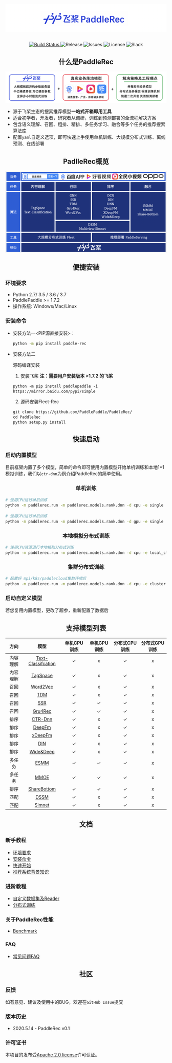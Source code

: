 <p align="center">
<img align="center" src="doc/imgs/logo.png">
<p>

<p align="center">
    <br>
    <a href="https://travis-ci.com/PaddlePaddle/Serving">
        <img alt="Build Status" src="https://img.shields.io/travis/com/PaddlePaddle/Serving/develop">
    </a>
    <img alt="Release" src="https://img.shields.io/badge/Release-0.0.3-yellowgreen">
    <img alt="Issues" src="https://img.shields.io/github/issues/PaddlePaddle/Serving">
    <img alt="License" src="https://img.shields.io/github/license/PaddlePaddle/Serving">
    <img alt="Slack" src="https://img.shields.io/badge/Join-Slack-green">
    <br>
<p>


<h2 align="center">什么是PaddleRec</h2>

<p align="center">
<img align="center" src="doc/imgs/structure.png">
<p>

- 源于飞桨生态的搜索推荐模型**一站式开箱即用工具** 
- 适合初学者，开发者，研究者从调研，训练到预测部署的全流程解决方案
- 包含语义理解、召回、粗排、精排、多任务学习、融合等多个任务的推荐搜索算法库
- 配置`yaml`自定义选项，即可快速上手使用单机训练、大规模分布式训练、离线预测、在线部署


<h2 align="center">PadlleRec概览</h2>

<p align="center">
<img align="center" src="doc/imgs/overview.png">
<p>


<h2 align="center">便捷安装</h2>

### 环境要求
* Python 2.7/ 3.5 / 3.6 / 3.7
* PaddlePaddle  >= 1.7.2
* 操作系统: Windows/Mac/Linux
  
### 安装命令

- 安装方法一<PIP源直接安装>：
  ```bash
  python -m pip install paddle-rec
  ```

- 安装方法二

  源码编译安装
  1. 安装飞桨  **注：需要用户安装版本 >1.7.2 的飞桨**

    ```shell
    python -m pip install paddlepaddle -i https://mirror.baidu.com/pypi/simple
    ```

  2. 源码安装Fleet-Rec

    ```
    git clone https://github.com/PaddlePaddle/PaddleRec/
    cd PaddleRec
    python setup.py install
    ```


<h2 align="center">快速启动</h2>




### 启动内置模型

目前框架内置了多个模型，简单的命令即可使用内置模型开始单机训练和本地1*1模拟训练，我们以`ctr-dnn`为例介绍PaddleRec的简单使用。

<h3 align="center">单机训练</h3>

```bash
# 使用CPU进行单机训练
python -m paddlerec.run -m paddlerec.models.rank.dnn -d cpu -e single 

# 使用GPU进行单机训练
python -m paddlerec.run -m paddlerec.models.rank.dnn -d gpu -e single
```

<h3 align="center">本地模拟分布式训练</h3>

```bash
# 使用CPU资源进行本地模拟分布式训练
python -m paddlerec.run -m paddlerec.models.rank.dnn -d cpu -e local_cluster
```

<h3 align="center">集群分布式训练</h3>

```bash
# 配置好 mpi/k8s/paddlecloud集群环境后
python -m paddlerec.run -m paddlerec.models.rank.dnn -d cpu -e cluster
```

### 启动自定义模型

若您复用内置模型，更改了超参，重新配置了数据后

<h2 align="center">支持模型列表</h2>


|   方向   |                                      模型                                      | 单机CPU训练 | 单机GPU训练 | 分布式CPU训练 | 分布式GPU训练 |
| :------: | :----------------------------------------------------------------------------: | :---------: | :---------: | :-----------: | :-----------: |
| 内容理解 | [Text-Classifcation](models/contentunderstanding/text_classification/model.py) |      ✓      |      x      |       ✓       |       x       |
| 内容理解 |           [TagSpace](models/contentunderstanding/tagspace/model.py)            |      ✓      |      x      |       ✓       |       x       |
|   召回   |                  [Word2Vec](models/recall/word2vec/model.py)                   |      ✓      |      x      |       ✓       |       x       |
|   召回   |                       [TDM](models/recall/tdm/model.py)                        |      ✓      |      x      |       ✓       |       x       |
|   召回   |                       [SSR](models/recall/ssr/model.py)                        |      ✓      |      ✓      |       ✓       |       x       |
|   召回   |                   [Gru4Rec](models/recall/gru4rec/model.py)                    |      ✓      |      ✓      |       ✓       |       x       |
|   排序   |                      [CTR-Dnn](models/rank/dnn/model.py)                       |      ✓      |      x      |       ✓       |       x       |
|   排序   |                     [DeepFm](models/rank/deepfm/model.py)                      |      ✓      |      x      |       ✓       |       x       |
|   排序   |                    [xDeepFm](models/rank/xdeepfm/model.py)                     |      ✓      |      x      |       ✓       |       x       |
|   排序   |                        [DIN](models/rank/din/model.py)                         |      ✓      |      x      |       ✓       |       x       |
|   排序   |                  [Wide&Deep](models/rank/wide_deep/model.py)                   |      ✓      |      x      |       ✓       |       x       |
|  多任务  |                     [ESMM](models/multitask/essm/model.py)                     |      ✓      |      ✓      |       ✓       |       x       |
|  多任务  |                     [MMOE](models/multitask/mmoe/model.py)                     |      ✓      |      ✓      |       ✓       |       x       |
|   排序   |             [ShareBottom](models/multitask/share-bottom/model.py)              |      ✓      |      ✓      |       ✓       |       x       |
|   匹配   |                       [DSSM](models/match/dssm/model.py)                       |      ✓      |      x      |       ✓       |       x       |
|   匹配   |                [Simnet](models/match/multiview-simnet/model.py)                |      ✓      |      x      |       ✓       |       x       |



<h2 align="center">文档</h2>

### 新手教程
* [环境要求](#环境要求)
* [安装命令](#安装命令)
* [快速开始](#一行命令启动训练)
* [推荐系统背景知识](doc/rec_background.md)

### 进阶教程
* [自定义数据集及Reader](doc/custom_dataset_reader.md)
* [分布式训练](doc/distributed_train.md)

### 关于PaddleRec性能
* [Benchmark](doc/benchmark.md)

### FAQ
* [常见问题FAQ](doc/faq.md)


<h2 align="center">社区</h2>

### 反馈
如有意见、建议及使用中的BUG，欢迎在`GitHub Issue`提交

### 版本历史
- 2020.5.14 - PaddleRec v0.1
  
### 许可证书
本项目的发布受[Apache 2.0 license](LICENSE)许可认证。
  